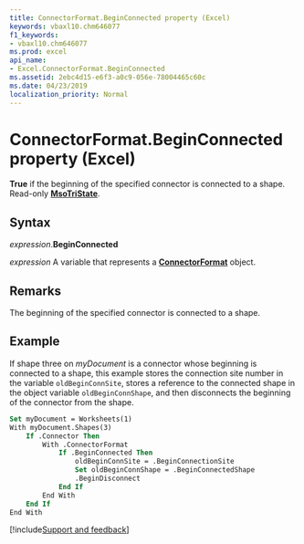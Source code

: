 ```yaml
---
title: ConnectorFormat.BeginConnected property (Excel)
keywords: vbaxl10.chm646077
f1_keywords:
- vbaxl10.chm646077
ms.prod: excel
api_name:
- Excel.ConnectorFormat.BeginConnected
ms.assetid: 2ebc4d15-e6f3-a0c9-056e-78004465c60c
ms.date: 04/23/2019
localization_priority: Normal
---
```



# ConnectorFormat.BeginConnected property (Excel)

**True** if the beginning of the specified connector is connected to a shape. Read-only **[MsoTriState](Office.MsoTriState.md)**.


## Syntax

_expression_.**BeginConnected**

_expression_ A variable that represents a **[ConnectorFormat](Excel.ConnectorFormat.md)** object.


## Remarks

The beginning of the specified connector is connected to a shape.

## Example

If shape three on _myDocument_ is a connector whose beginning is connected to a shape, this example stores the connection site number in the variable `oldBeginConnSite`, stores a reference to the connected shape in the object variable `oldBeginConnShape`, and then disconnects the beginning of the connector from the shape.

```vb
Set myDocument = Worksheets(1) 
With myDocument.Shapes(3) 
    If .Connector Then 
        With .ConnectorFormat 
            If .BeginConnected Then 
                oldBeginConnSite = .BeginConnectionSite 
                Set oldBeginConnShape = .BeginConnectedShape 
                .BeginDisconnect 
            End If 
        End With 
    End If 
End With
```




[!include[Support and feedback](~/includes/feedback-boilerplate.md)]